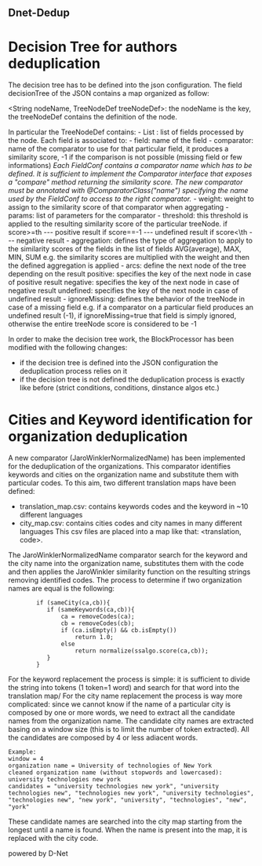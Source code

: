 ## Dnet-Dedup

# Decision Tree for authors deduplication

The decision tree has to be defined into the json configuration. The field decisionTree of the JSON contains a map organized as follow:

<String nodeName, TreeNodeDef treeNodeDef>: the nodeName is the key, the treeNodeDef contains the definition of the node.

In particular the TreeNodeDef contains:
	- List<FieldConf> : list of fields processed by the node. Each field is associated to:
		- field: name of the field
		- comparator: name of the comparator to use for that particular field, it produces a similarity score, -1 if the comparison is not possible (missing field or few informations)
		*Each FieldConf contains a comparator name which has to be defined. It is sufficient to implement the Comparator interface that exposes a "compare" method returning the similarity score. The new comparator must be annotated with @ComparatorClass("name") specifying the name used by the FieldConf to access to the right comparator.*
		- weight: weight to assign to the similarity score of that comparator when aggregating
		- params: list of parameters for the comparator
	- threshold: this threshold is applied to the resulting similarity score of the particular treeNode.
			if score>=th --- positive result
			if score==-1 --- undefined result
			if score<\th  --- negative result
	- aggregation: defines the type of aggregation to apply to the similarity scores of the fields in the list of fields
		AVG(average), MAX, MIN, SUM
		e.g. the similarity scores are multiplied with the weight and then the defined aggregation is applied
	- arcs: define the next node of the tree depending on the result
		positive: specifies the key of the next node in case of positive result
		negative: specifies the key of the next node in case of negative result
		undefined: specifies the key of the next node in case of undefined result
	- ignoreMissing: defines the behavior of the treeNode in case of a missing field
		e.g. if a comparator on a particular field produces an undefined result (-1), if ignoreMissing=true that field is simply ignored, otherwise the entire treeNode score is considered to be -1

In order to make the decision tree work, the BlockProcessor has been modified with the following changes:
 - if the decision tree is defined into the JSON configuration the deduplication process relies on it
 - if the decision tree is not defined the deduplication process is exactly like before (strict conditions, conditions, dinstance algos etc.)


# Cities and Keyword identification for organization deduplication

A new comparator (JaroWinklerNormalizedName) has been implemented for the deduplication of the organizations. This comparator identifies keywords and cities on the organization name and substitute them with particular codes.
To this aim, two different translation maps have been defined:
 - translation_map.csv: contains keywords codes and the keyword in ~10 different languages
 - city_map.csv: contains cities codes and city names in many different languages
This csv files are placed into a map like that: <translation, code>.

The JaroWinklerNormalizedName comparator search for the keyword and the city name into the organization name, substitutes them with the code and then applies the JaroWinkler similarity function on the resulting strings removing identified codes.
The process to determine if two organization names are equal is the following:
```
        if (sameCity(ca,cb)){
           if (sameKeywords(ca,cb)){
               ca = removeCodes(ca);
               cb = removeCodes(cb);
               if (ca.isEmpty() && cb.isEmpty())
                   return 1.0;
               else
                   return normalize(ssalgo.score(ca,cb));
           }
        }
```

For the keyword replacement the process is simple: it is sufficient to divide the string into tokens (1 token=1 word) and search for that word into the translation map/
For the city name replacement the process is way more complicated: since we cannot know if the name of a particular city is composed by one or more words, we need to extract all the candidate names from the organization name.
The candidate city names are extracted basing on a window size (this is to limit the number of token extracted). All the candidates are composed by 4 or less adiacent words.
```
Example:
window = 4
organization name = University of technologies of New York
cleaned organization name (without stopwords and lowercased): university technologies new york
candidates = "university technologies new york", "university technologies new", "technologies new york", "university technologies", "technologies new", "new york", "university", "technologies", "new", "york"
```
These candidate names are searched into the city map starting from the longest until a name is found. When the name is present into the map, it is replaced with the city code.

powered by D-Net
